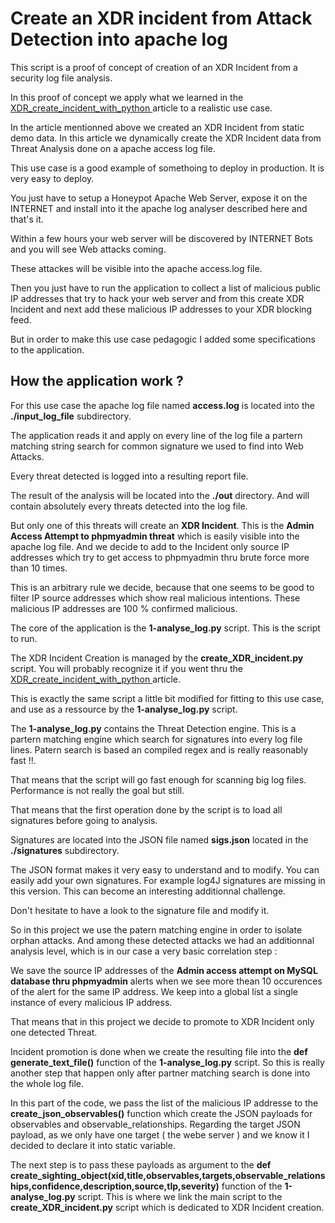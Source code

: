 # Create an XDR incident from Attack Detection into apache log

This script is a proof of concept of creation of an XDR Incident from a security log file analysis.

In this proof of concept we apply what we learned in the [XDR_create_incident_with_python ](https://github.com/pcardotatgit/XDR_create_incident_with_python) article to a realistic use case.

In the article mentionned above we created an XDR Incident from static demo data. In this article we dynamically create the XDR Incident data from Threat Analysis done on a apache access log file.

This use case is a good example of somethoing to deploy in production. It is very easy to deploy.

You just have to setup a Honeypot Apache Web Server, expose it on the INTERNET and install into it the apache log analyser described here and that's it.

Within a few hours your web server will be discovered by INTERNET Bots and you will see Web attacks coming. 

These attackes will be visible into the apache access.log file. 

Then you just have to run the application to collect a list of malicious public IP addresses that try to hack your web server and from this create XDR Incident and next add these malicious IP addresses to your XDR blocking feed.

But in order to make this use case pedagogic I added some specifications to the application.

## How the application work ?

For this use case the apache log file named **access.log** is located into the  **./input_log_file** subdirectory.

The application reads it and apply on every line of the log file a partern matching string search for common signature we used to find into Web Attacks. 

Every threat detected is logged into a resulting report file.

The result of the analysis will be located into the **./out** directory. And will contain absolutely every threats detected into the log file.

But only one of this threats will create an **XDR Incident**. This is the **Admin Access Attempt to phpmyadmin threat** which is easily visible into the apache log file. And we decide to add to the Incident only source IP addresses which try to get access to phpmyadmin thru brute force more than 10 times.

This is an arbitrary rule we decide, because that one seems to be good to filter IP source addresses which show real malicious intentions. These malicious IP addresses are 100 % confirmed malicious. 

The core of the application is the **1-analyse_log.py** script. This is the script to run.

The XDR Incident Creation is managed by the **create_XDR_incident.py** script. You will probably recognize it if you went thru the [XDR_create_incident_with_python ](https://github.com/pcardotatgit/XDR_create_incident_with_python) article.

This is exactly the same script a little bit modified for fitting to this use case, and use as a ressource by the **1-analyse_log.py** script.

The **1-analyse_log.py** contains the Threat Detection engine. This is a partern matching engine which search for signatures into every log file lines. Patern search is based an compiled regex and is really reasonably fast !!.

That means that the script will go fast enough for scanning big log files. Performance is not really the goal but still.

That means that the first operation done by the script is to load all signatures before going to analysis. 

Signatures are located into the JSON file named **sigs.json** located in the **./signatures** subdirectory. 

The JSON format makes it very easy to understand and to modify. You can easily add your own signatures. For example log4J signatures are missing in this version. This can become an interesting additionnal challenge.

Don't hesitate to have a look to the signature file and modify it.

So in this project we use the patern matching engine in order to isolate orphan attacks. And among these detected attacks we had an additionnal analysis level, which is in our case a very basic correlation step :

We save the source IP addresses of the **Admin access attempt on MySQL database thru phpmyadmin** alerts when we see more thean 10 occurences of the alert for the same IP address. We keep into a global list a single instance of every malicious IP address.

That means that in this project we decide to promote to XDR Incident only one detected Threat. 

Incident promotion is done when we create the resulting file into the **def generate_text_file()** function of the **1-analyse_log.py** script. So this is really another step that happen only after partner matching search is done into the whole log file.

In this part of the code, we pass the list of the malicious IP addresse to the **create_json_observables()** function which create the JSON payloads for observables and observable_relationships. Regarding the target JSON payload, as we only have one target ( the webe server ) and we know it I decided to declare it into static variable. 

The next step is to pass these payloads as argument to the **def create_sighting_object(xid,title,observables,targets,observable_relationships,confidence,description,source,tlp,severity)** function of the **1-analyse_log.py** script.  This is where we link the main script to the **create_XDR_incident.py** script which is dedicated to XDR Incident creation.

